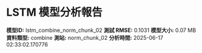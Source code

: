 # LSTM 模型分析報告
**模型ID:** lstm_combine_norm_chunk_02
**測試 RMSE:** 0.1031
**模型大小:** 0.07 MB
**資料類型:** combine
**測站:** norm_chunk_02
**分析時間:** 2025-06-17 02:33:02.170776
